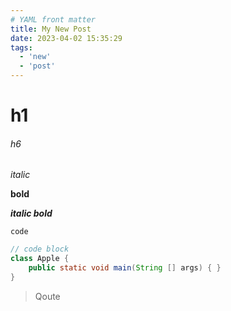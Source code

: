 ```yaml
---
# YAML front matter
title: My New Post
date: 2023-04-02 15:35:29
tags:
  - 'new'
  - 'post'
---
```


# h1

###### h6

*italic*

**bold**

***italic bold***

`code`

```java
// code block
class Apple {
    public static void main(String [] args) { }
}
```

> Qoute


